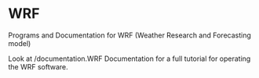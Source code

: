 # WRF
Programs and Documentation for WRF (Weather Research and Forecasting model)

Look at /documentation.WRF Documentation for a full tutorial for operating the WRF software.
